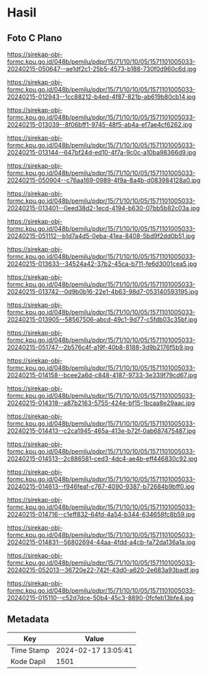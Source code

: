 # Hasil

## Foto C Plano

https://sirekap-obj-formc.kpu.go.id/048b/pemilu/pdpr/15/71/10/10/05/1571101005033-20240215-050647--ae1df2c1-25b5-4573-b188-730f0d960c6d.jpg

https://sirekap-obj-formc.kpu.go.id/048b/pemilu/pdpr/15/71/10/10/05/1571101005033-20240215-012943--1cc88212-b4ed-4f87-821b-ab619b80cb14.jpg

https://sirekap-obj-formc.kpu.go.id/048b/pemilu/pdpr/15/71/10/10/05/1571101005033-20240215-013039--8f06bff1-9745-48f5-ab4a-ef7ae4cf6262.jpg

https://sirekap-obj-formc.kpu.go.id/048b/pemilu/pdpr/15/71/10/10/05/1571101005033-20240215-013144--647bf24d-ed10-4f7a-9c0c-a10ba98366d9.jpg

https://sirekap-obj-formc.kpu.go.id/048b/pemilu/pdpr/15/71/10/10/05/1571101005033-20240215-050904--c76aa169-0989-4f9a-8a4b-d083984128a0.jpg

https://sirekap-obj-formc.kpu.go.id/048b/pemilu/pdpr/15/71/10/10/05/1571101005033-20240215-013401--0eed38d2-1ecd-4194-b630-07bb5b82c03a.jpg

https://sirekap-obj-formc.kpu.go.id/048b/pemilu/pdpr/15/71/10/10/05/1571101005033-20240215-051112--b1d7a4d5-0eba-41ea-8408-5bd9f2dd0b51.jpg

https://sirekap-obj-formc.kpu.go.id/048b/pemilu/pdpr/15/71/10/10/05/1571101005033-20240215-013633--34524a42-37b2-45ca-b711-fe6d3001cea5.jpg

https://sirekap-obj-formc.kpu.go.id/048b/pemilu/pdpr/15/71/10/10/05/1571101005033-20240215-013742--0d9b0b16-22e1-4b63-98d7-053140593195.jpg

https://sirekap-obj-formc.kpu.go.id/048b/pemilu/pdpr/15/71/10/10/05/1571101005033-20240215-013905--58567506-abcd-49c1-9d77-c5fdb03c35bf.jpg

https://sirekap-obj-formc.kpu.go.id/048b/pemilu/pdpr/15/71/10/10/05/1571101005033-20240215-051747--2b576c4f-a19f-40b8-8188-3d9b2176f5b9.jpg

https://sirekap-obj-formc.kpu.go.id/048b/pemilu/pdpr/15/71/10/10/05/1571101005033-20240215-014158--bcee2a6d-c848-4187-9733-3e339f79cd67.jpg

https://sirekap-obj-formc.kpu.go.id/048b/pemilu/pdpr/15/71/10/10/05/1571101005033-20240215-014318--a87b2163-5755-424e-bf15-1bcaa8e29aac.jpg

https://sirekap-obj-formc.kpu.go.id/048b/pemilu/pdpr/15/71/10/10/05/1571101005033-20240215-014413--c2ca1945-465a-413e-b72f-0ab687475487.jpg

https://sirekap-obj-formc.kpu.go.id/048b/pemilu/pdpr/15/71/10/10/05/1571101005033-20240215-014513--2c886581-ced3-4dc4-ae4b-eff446830c92.jpg

https://sirekap-obj-formc.kpu.go.id/048b/pemilu/pdpr/15/71/10/10/05/1571101005033-20240215-014613--f946feaf-c767-4090-9387-b72684b9bff0.jpg

https://sirekap-obj-formc.kpu.go.id/048b/pemilu/pdpr/15/71/10/10/05/1571101005033-20240215-014716--c1eff832-64fd-4a54-b344-634658fc8b59.jpg

https://sirekap-obj-formc.kpu.go.id/048b/pemilu/pdpr/15/71/10/10/05/1571101005033-20240215-014831--56802694-44aa-4fdd-a4cb-fa72da136a1a.jpg

https://sirekap-obj-formc.kpu.go.id/048b/pemilu/pdpr/15/71/10/10/05/1571101005033-20240215-052013--36720e22-742f-43d0-a620-2e683a93badf.jpg

https://sirekap-obj-formc.kpu.go.id/048b/pemilu/pdpr/15/71/10/10/05/1571101005033-20240215-015110--c52d7dce-50b4-45c3-8890-0fcfeb13bfe4.jpg


## Metadata

| Key        | Value               |
| ---------- | ------------------- |
| Time Stamp | 2024-02-17 13:05:41 |
| Kode Dapil | 1501                |



